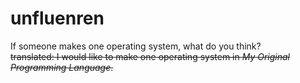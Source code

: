 # unfluenren
If someone makes one operating system, what do you think?  
~~translated: I would like to make one operating system in *My Original Programming Language*.~~
